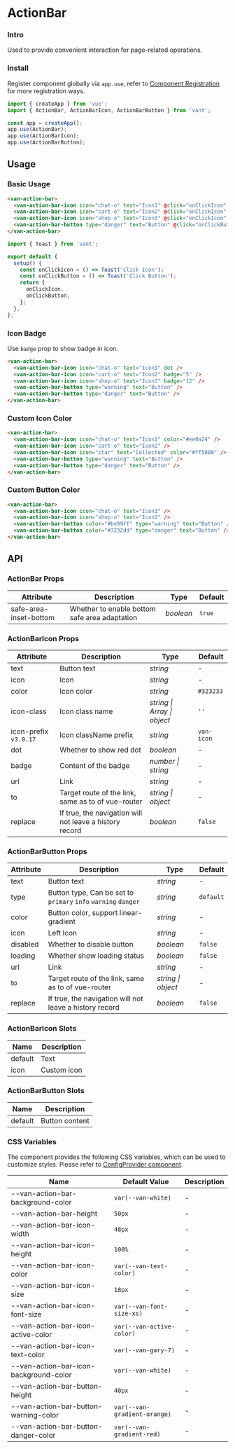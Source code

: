 # ActionBar

### Intro

Used to provide convenient interaction for page-related operations.

### Install

Register component globally via `app.use`, refer to [Component Registration](#/en-US/advanced-usage#zu-jian-zhu-ce) for more registration ways.

```js
import { createApp } from 'vue';
import { ActionBar, ActionBarIcon, ActionBarButton } from 'vant';

const app = createApp();
app.use(ActionBar);
app.use(ActionBarIcon);
app.use(ActionBarButton);
```

## Usage

### Basic Usage

```html
<van-action-bar>
  <van-action-bar-icon icon="chat-o" text="Icon1" @click="onClickIcon" />
  <van-action-bar-icon icon="cart-o" text="Icon2" @click="onClickIcon" />
  <van-action-bar-icon icon="shop-o" text="Icon3" @click="onClickIcon" />
  <van-action-bar-button type="danger" text="Button" @click="onClickButton" />
</van-action-bar>
```

```js
import { Toast } from 'vant';

export default {
  setup() {
    const onClickIcon = () => Toast('Click Icon');
    const onClickButton = () => Toast('Click Button');
    return {
      onClickIcon,
      onClickButton,
    };
  },
};
```

### Icon Badge

Use `badge` prop to show badge in icon.

```html
<van-action-bar>
  <van-action-bar-icon icon="chat-o" text="Icon1" dot />
  <van-action-bar-icon icon="cart-o" text="Icon2" badge="5" />
  <van-action-bar-icon icon="shop-o" text="Icon3" badge="12" />
  <van-action-bar-button type="warning" text="Button" />
  <van-action-bar-button type="danger" text="Button" />
</van-action-bar>
```

### Custom Icon Color

```html
<van-action-bar>
  <van-action-bar-icon icon="chat-o" text="Icon1" color="#ee0a24" />
  <van-action-bar-icon icon="cart-o" text="Icon2" />
  <van-action-bar-icon icon="star" text="Collected" color="#ff5000" />
  <van-action-bar-button type="warning" text="Button" />
  <van-action-bar-button type="danger" text="Button" />
</van-action-bar>
```

### Custom Button Color

```html
<van-action-bar>
  <van-action-bar-icon icon="chat-o" text="Icon1" />
  <van-action-bar-icon icon="shop-o" text="Icon2" />
  <van-action-bar-button color="#be99ff" type="warning" text="Button" />
  <van-action-bar-button color="#7232dd" type="danger" text="Button" />
</van-action-bar>
```

## API

### ActionBar Props

| Attribute | Description | Type | Default |
| --- | --- | --- | --- |
| safe-area-inset-bottom | Whether to enable bottom safe area adaptation | _boolean_ | `true` |

### ActionBarIcon Props

| Attribute | Description | Type | Default |
| --- | --- | --- | --- |
| text | Button text | _string_ | - |
| icon | Icon | _string_ | - |
| color | Icon color | _string_ | `#323233` |
| icon-class | Icon class name | _string \| Array \| object_ | `''` |
| icon-prefix `v3.0.17` | Icon className prefix | _string_ | `van-icon` |
| dot | Whether to show red dot | _boolean_ | - |
| badge | Content of the badge | _number \| string_ | - |
| url | Link | _string_ | - |
| to | Target route of the link, same as to of vue-router | _string \| object_ | - |
| replace | If true, the navigation will not leave a history record | _boolean_ | `false` |

### ActionBarButton Props

| Attribute | Description | Type | Default |
| --- | --- | --- | --- |
| text | Button text | _string_ | - |
| type | Button type, Can be set to `primary` `info` `warning` `danger` | _string_ | `default` |
| color | Button color, support linear-gradient | _string_ | - |
| icon | Left Icon | _string_ | - |
| disabled | Whether to disable button | _boolean_ | `false` |
| loading | Whether show loading status | _boolean_ | `false` |
| url | Link | _string_ | - |
| to | Target route of the link, same as to of vue-router | _string \| object_ | - |
| replace | If true, the navigation will not leave a history record | _boolean_ | `false` |

### ActionBarIcon Slots

| Name    | Description |
| ------- | ----------- |
| default | Text        |
| icon    | Custom icon |

### ActionBarButton Slots

| Name    | Description    |
| ------- | -------------- |
| default | Button content |

### CSS Variables

The component provides the following CSS variables, which can be used to customize styles. Please refer to [ConfigProvider component](#/en-US/config-provider).

| Name | Default Value | Description |
| --- | --- | --- |
| --van-action-bar-background-color | `var(--van-white)` | - |
| --van-action-bar-height | `50px` | - |
| --van-action-bar-icon-width | `48px` | - |
| --van-action-bar-icon-height | `100%` | - |
| --van-action-bar-icon-color | `var(--van-text-color)` | - |
| --van-action-bar-icon-size | `18px` | - |
| --van-action-bar-icon-font-size | `var(--van-font-size-xs)` | - |
| --van-action-bar-icon-active-color | `var(--van-active-color)` | - |
| --van-action-bar-icon-text-color | `var(--van-gary-7)` | - |
| --van-action-bar-icon-background-color | `var(--van-white)` | - |
| --van-action-bar-button-height | `40px` | - |
| --van-action-bar-button-warning-color | `var(--van-gradient-orange)` | - |
| --van-action-bar-button-danger-color | `var(--van-gradient-red)` | - |
